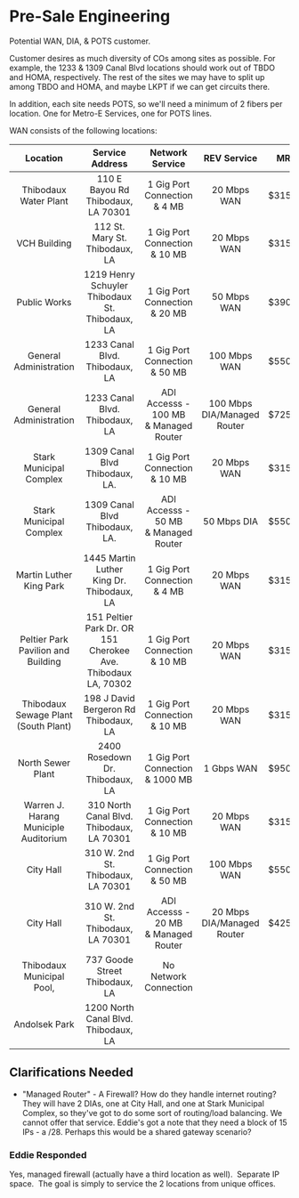 # Pre-Sale Engineering
Potential WAN, DIA, & POTS customer.

Customer desires as much diversity of COs among sites as possible.  For example, the 1233 & 1309 Canal Blvd locations should work out of TBDO and HOMA, respectively.  The rest of the sites we may have to split up among TBDO and HOMA, and maybe LKPT if we can get circuits there.

In addition, each site needs POTS, so we'll need a minimum of 2 fibers per location.  One for Metro-E Services, one for POTS lines.  

WAN consists of the following locations:

|**Location**|**Service Address**|**Network Service**|**REV Service**|**MRC**|
|:---:|:---:|:---:|:---:|:---:|
|Thibodaux Water Plant|110 E Bayou Rd  <br>Thibodaux, LA 70301|1 Gig Port Connection & 4 MB|20 Mbps WAN|$315.00|
|VCH Building|112 St. Mary St.  <br>Thibodaux, LA|1 Gig Port Connection & 10 MB|20 Mbps WAN|$315.00|
|Public Works|1219 Henry Schuyler Thibodaux St.  <br>Thibodaux, LA|1 Gig Port Connection & 20 MB|50 Mbps WAN|$390.00|
|General Administration|1233 Canal Blvd.  <br>Thibodaux, LA|1 Gig Port Connection & 50 MB|100 Mbps WAN|$550.00|
|General Administration|1233 Canal Blvd.  <br>Thibodaux, LA|ADI Accesss - 100 MB  <br>& Managed Router|100 Mbps DIA/Managed Router|$725.00|
|Stark Municipal Complex|1309 Canal Blvd  <br>Thibodaux, LA.|1 Gig Port Connection & 10 MB|20 Mbps WAN|$315.00|
|Stark Municipal Complex|1309 Canal Blvd  <br>Thibodaux, LA.|ADI Accesss - 50 MB  <br>& Managed Router|50 Mbps DIA|$550.00|
|Martin Luther King Park|1445 Martin Luther King Dr.  <br>Thibodaux, LA|1 Gig Port Connection & 4 MB|20 Mbps WAN|$315.00|
|Peltier Park Pavilion and Building|151 Peltier Park Dr. OR 151 Cherokee Ave.  <br>Thibodaux LA, 70302|1 Gig Port Connection & 10 MB|20 Mbps WAN|$315.00|
|Thibodaux Sewage Plant (South Plant)|198 J David Bergeron Rd  <br>Thibodaux, LA|1 Gig Port Connection & 10 MB|20 Mbps WAN|$315.00|
|North Sewer Plant|2400 Rosedown Dr.  <br>Thibodaux, LA|1 Gig Port Connection & 1000 MB|1 Gbps WAN|$950.00|
|Warren J. Harang Municiple Auditorium|310 North Canal Blvd.  <br>Thibodaux, LA 70301|1 Gig Port Connection & 10 MB|20 Mbps WAN|$315.00|
|City Hall|310 W. 2nd St.  <br>Thibodaux, LA 70301|1 Gig Port Connection & 50 MB|100 Mbps WAN|$550.00|
|City Hall|310 W. 2nd St.  <br>Thibodaux, LA 70301|ADI Accesss - 20 MB  <br>& Managed Router|20 Mbps DIA/Managed Router|$425.00|
|Thibodaux Municipal Pool,|737 Goode Street  <br>Thibodaux, LA|No Network Connection|||
|Andolsek Park|1200 North Canal Blvd.  <br>Thibodaux, LA||||


## Clarifications Needed
- "Managed Router" - A Firewall?  How do they handle internet routing?  They will have 2 DIAs, one at City Hall, and one at Stark Municipal Complex, so they've got to do some sort of routing/load balancing.  We cannot offer that service.  Eddie's got a note that they need a block of 15 IPs - a /28.  Perhaps this would be a shared gateway scenario?

### Eddie Responded
Yes, managed firewall (actually have a third location as well).  Separate IP space.  The goal is simply to service the 2 locations from unique offices.